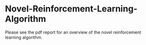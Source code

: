 # Novel-Reinforcement-Learning-Algorithm

Please see the pdf report for an overview of the novel reinforcement learning algorithm.